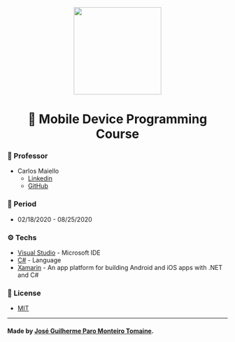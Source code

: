<div align="center">
    <img src="https://pbs.twimg.com/profile_images/1076179654321586176/5Dy0g8kH_400x400.jpg" height="200">
</div>

<h1 align="center">
    📱 Mobile Device Programming Course
</h1>

### 👨 Professor

- Carlos Maiello
  - [Linkedin](https://www.linkedin.com/in/carlos-maiello-b2844822/)
  - [GitHub](https://github.com/carlosmaiello)

### 📆 Period

- 02/18/2020 - 08/25/2020

### ⚙ Techs

- [Visual Studio](https://visualstudio.microsoft.com/pt-br/) - Microsoft IDE
- [C#](https://docs.microsoft.com/pt-br/dotnet/csharp/) - Language
- [Xamarin](https://dotnet.microsoft.com/apps/xamarin) - An app platform for building Android and iOS apps with .NET and C#

### 📗 License

- [MIT](LICENSE)

---

#### Made by [José Guilherme Paro Monteiro Tomaine](https://www.linkedin.com/in/jos%C3%A9-guilherme-paro-monteiro-tomaine/).